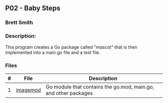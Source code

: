 ## P02 - Baby Steps
### Brett Smith
### Description:

This program creates a Go package called "mascot" that is then implemented into a
main.go file and a test file.

### Files

|   #   | File            | Description                                        |
| :---: | --------------- | -------------------------------------------------- |
|   1   | [imagemod](https://github.com/bsmith578/4143-PLC/tree/main/Assignments/P02/imagemod) | Go module that contains the go.mod, main.go, and other packages |